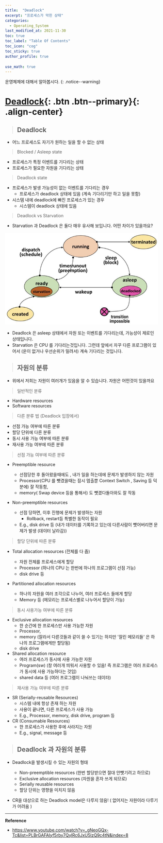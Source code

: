 ```yaml
---
title:  "Deadlock"
excerpt: "프로세스가 막힌 상태"
categories:
  - Operating_System
last_modified_at: 2021-11-30
toc: true
toc_label: "Table Of Contents"
toc_icon: "cog"
toc_sticky: true
author_profile: true

use_math: true
---
```


 운영체제에 대해서 알아봅시다.
{: .notice--warning}

# [Deadlock](#link){: .btn .btn--primary}{: .align-center}

> ## Deadlock

- 어느 프로세스도 자기가 원하는 일을 할 수 없는 상태

> Blocked / Asleep state

- 프로세스가 특정 이벤트를 기다리는 상태
- 프로세스가 필요한 자원을 기다리는 상태

> Deadlock state

- 프로세스가 발생 가능성이 없는 이벤트를 기다리는 경우
  - 프로세스가 deadlock 상태에 있음 (계속 기다리기만 하고 일을 못함)
- 시스템 내에 deadlock에 빠진 프로세스가 있는 경우
  - 시스템이 deadlock 상태에 있음

> Deadlock vs Starvation

- Starvation 과 Deadlock 은 둘다 매우 유사해 보입니다. 어떤 차이가 있을까요? 

![jpg](/assets/images/Program/29_1.jpg)

- Deadlock 은 asleep 상태에서 자원 또는 이벤트를 기다리는데, 가능성이 제로인 상태입니다.
- Starvation 은 CPU 를 기다리는것입니다. 그런데 앞에서 자꾸 다른 프로그램이 있어서 (운이 없거나 우선순위가 밀려서) 계속 기다리는 것입니다. 

> ## 자원의 분류

- 위에서 저희는 자원이 여러개가 있음을 알 수 있습니다. 자원은 어떤것이 있을까요 

> 일반적인 분류

- Hardware resources 
- Software resources

> 다른 분류 법 (Deadlock 입장에서)

- 선점 가능 여부에 따른 분류
- 할당 단위에 다른 분류
- 동시 사용 가능 여부에 따른 분류
- 재사용 가능 여부에 따른 분류

> 선점 가능 여부에 따른 분류 

- Preemptible resource
  - 선점당한 후 돌아왔을때에도 , 내가 일을 하는데에 문제가 발생하지 않는 자원
  - Processor(CPU 를 뺏겼을때는 잠시 멈출뿐 Context Switch , Saving 등 덕분에) 잘 작동함, 
  - memory( Swap device 등을 통해서) 도 뻇겼다돌아와도 잘 작동

- Non-preemptible resources
  - 선점 당하면, 이후 진행에 문제가 발생하는 자원
    - Rollback, restart등 특별한 동작이 필요
  - E.g., disk drive 등 (내가 데이터를 기록하고 있는데 다른사람이 뻇어버리면 문제가 발생 (데이터 날라감))

> 할당 단위에 따른 분류

- Total allocation resources (전체를 다 줌)
  - 자원 전체를 프로세스에게 할당
  - Processor (하나의 CPU 는 한번에 하나의 프로그램이 선점 가능)
  - disk drive 등

- Partitioned allocation resources
  - 하나의 자원을 여러 조각으로 나누어, 여러 프로세스 들에게 할당
  - Memory 등 (메모리는 프로세스별로 나누어서 할당이 가능)

> 동시 사용가능 여부에 따른 분류

- Exclusive allocation resources
  - 한 순간에 한 프로세스만 사용 가능한 자원
  - Processor, 
  - memory (잘라서 다른것들과 같이 쓸 수 있기는 하지만 '잘린 메모리들' 은 하나의 프로그램에게만 할당됨) 
  - disk drive 
- Shared allocation resource
  - 여러 프로세스가 동시에 사용 가능한 자원
  - Program(sw) (창 여러개 띄워서 사용할 수 있음! 즉 프로그램은 여러 프로세스가 동시에 사용 가능하다는 것임)
  - shared data 등 (여러 프로그램이 나눠쓰는 데이터)

> 재사용 가능 여부에 따른 분류

- SR (Serially-reusable Resources)
  - 시스템 내에 항상 존재 하는 자원
  - 사용이 끝나면, 다른 프로세스가 사용 가능
  - E.g., Processor, memory, disk drive, program 등
- CR (Consumable Resources)
  - 한 프로세스가 사용한 후에 사라지는 자원
  - E.g., signal, message 등

> ## Deadlock 과 자원의 분류

- Deadlock을 발생시킬 수 있는 자원의 형태
  - Non-preemptible resources (한번 할당받으면 절대 안뻇기려고 하므로)
  - Exclusive allocation resources (자원을 혼자 쓰게 되므로)
  - Serially reusable resources  
  - 할당 단위는 영향을 미치지 않음

- CR을 대상으로 하는 Deadlock model은 다루지 않음! ( 없어지는 자원이라 다루기가 어려움 )



---

**Reference**

- <https://www.youtube.com/watch?v=_gNeoGQx-Tc&list=PLBrGAFAIyf5rby7QylRc6JxU5lzQ9c4tN&index=8>



